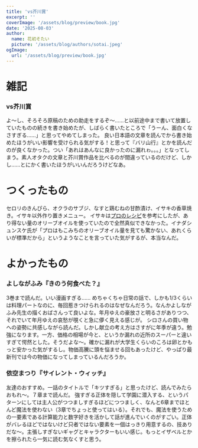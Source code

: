 ```yaml
---
title: 'vs芥川賞'
excerpt: ''
coverImage: '/assets/blog/preview/book.jpg'
date: '2025-08-03'
author:
  name: 花初そたい
  picture: '/assets/blog/authors/sotai.jpeg'
ogImage:
  url: '/assets/blog/preview/book.jpg'
---
```

# 雑記
### vs芥川賞
よ～し、そろそろ原稿のための助走をするぞ～……と以前途中まで書いて放置していたものの続きを書き始めたが、しばらく書いたところで「うーん、面白くなさすぎる……」と思ってやめてしまった。
良い日本語の文章を読んでから書き始めたほうがいい影響を受けられる気がする！と思って『バリ山行』とかを読んだのが良くなかった。つい「あれはあんなに良かったのに漏れゎ。。。」となってしまう。素人オタクの文章と芥川賞作品を比べるのが間違っているのだけど、しかし……とにかく書いたほうがいいんだろうけどなあ。

# つくったもの
セロリのきんぴら、オクラのサブジ、なすと鶏むねの甘酢漬け、イサキの香草焼き。イサキ以外作り置きメニュー。
イサキは[プロのレシピ](https://youtu.be/I8FtBCv98f4?si=ACy_e3X3GzEYR4Ez)を参考にしたが、あり得ない量のオリーブオイルを使っていたので全然真似できなかった。イナダシュンスケ氏が「プロはもこみちのオリーブオイル量を見ても驚かない、あれくらいが標準だから」というようなことを言っていた気がするが、本当なんだ。

# よかったもの
### よしながふみ『きのう何食べた？』
3巻まで読んだ。いい漫画すぎる……
めちゃくちゃ日常の話で、しかも1/3くらいは料理パートなのに、毎回惹きつけられるのはなぜなんだろう。なんかよしながふみ先生の描くおばさんって良いよな。年月ゆえの豪放さと明るさがありつつ、それでいて年月ゆえの哀愁が覗くと急に儚く見える感じが。
シロさんの買い物への姿勢に共感しながら読んだ。しかし献立の考え方はさすがに年季が違う。勉強になります。一方、価格の相場が今と、というか漏れの近所のスーパーと違いすぎて愕然とした。そうだよな～。確かに漏れが大学生くらいのころは卵とかもっと安かった気がするし。物価高騰に頭を悩ませる回もあったけど、やっぱり最新刊では今の物価になってしまっているんだろうか。

### 依空まつり『サイレント・ウィッチ』
友達のおすすめ。一話のタイトルで「キツすぎる」と思ったけど、読んでみたらおもれ～。７章まで読んだ。
強すぎる正体を隠して学園に潜入する、というパターンにしては主人公がつつましすぎるほどにつつましく、なんと6章までほとんど魔法を使わない（3章でちょっと使ってはいる）。それでも、魔法を使うための一要素である計算能力と数字好きを活かして話が進んでいくのがすごい。正体がバレるほどではないけど只者ではない要素を一個はっきり用意するの、技ありだな～。主張しすぎないギャグとキャラクターもいい感じ。もっとイザベルとかを擦られたら一気に読む気なくすと思う。